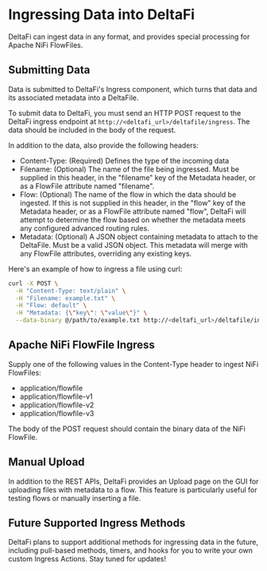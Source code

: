 # Ingressing Data into DeltaFi

DeltaFi can ingest data in any format, and provides special processing for Apache NiFi FlowFiles.

## Submitting Data
Data is submitted to DeltaFi's Ingress component, which turns that data and its associated metadata into a DeltaFile.

To submit data to DeltaFi, you must send an HTTP POST request to the DeltaFi ingress endpoint at
`http://<deltafi_url>/deltafile/ingress`. The data should be included in the body of the request.

In addition to the data, also provide the following headers:
- Content-Type: (Required) Defines the type of the incoming data
- Filename: (Optional) The name of the file being ingressed. Must be supplied in this header, in the "filename" key of
the Metadata header, or as a FlowFile attribute named "filename".
- Flow: (Optional) The name of the flow in which the data should be ingested. If this is not supplied in this header,
in the "flow" key of the Metadata header, or as a FlowFile attribute named "flow", DeltaFi will attempt to determine the
flow based on whether the metadata meets any configured advanced routing rules.
- Metadata: (Optional) A JSON object containing metadata to attach to the DeltaFile. Must be a valid JSON object. This
metadata will merge with any FlowFile attributes, overriding any existing keys.

Here's an example of how to ingress a file using curl:

```bash
curl -X POST \
  -H "Content-Type: text/plain" \
  -H "Filename: example.txt" \
  -H "Flow: default" \
  -H "Metadata: {\"key\": \"value\"}" \
  --data-binary @/path/to/example.txt http://<deltafi_url>/deltafile/ingress
```

## Apache NiFi FlowFile Ingress

Supply one of the following values in the Content-Type header to ingest NiFi FlowFiles:
- application/flowfile
- application/flowfile-v1
- application/flowfile-v2
- application/flowfile-v3

The body of the POST request should contain the binary data of the NiFi FlowFile.

## Manual Upload

In addition to the REST APIs, DeltaFi provides an Upload page on the GUI for uploading files with metadata to a flow.
This feature is particularly useful for testing flows or manually inserting a file.

## Future Supported Ingress Methods
DeltaFi plans to support additional methods for ingressing data in the future, including pull-based methods, timers, and
hooks for you to write your own custom Ingress Actions. Stay tuned for updates!